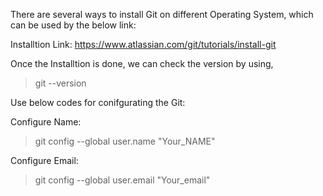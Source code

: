 There are several ways to install Git on different Operating System, which can be used by the below link:

Installtion Link: https://www.atlassian.com/git/tutorials/install-git

Once the Installtion is done, we can check the version by using,
> git --version

Use below codes for conifgurating the Git:

Configure Name: 
> git config --global user.name "Your_NAME"

Configure Email:
> git config --global user.email "Your_email"
